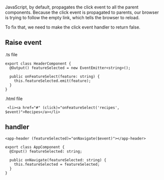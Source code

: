 JavaScript, by default, propagates the click event to all the parent components.
Because the click event is propagated to parents, our browser is trying to follow the
empty link, which tells the browser to reload.

To fix that, we need to make the click event handler to return false.

## Raise event 
.ts file
```
export class HeaderComponent {
  @Output() featureSelected = new EventEmitter<string>();

  public onFeatureSelect(feature: string) {
    this.featureSelected.emit(feature);
  }
}
```
.html file
```
 <li><a href="#" (click)="onFeatureSelect('recipes', $event)">Recipes</a></li>
```
## handler
```
<app-header (featureSelected)="onNavigate($event)"></app-header>
```


```
export class AppComponent {
  @Input() featureSelected: string;

  public onNavigate(featureSelected: string) {
    this.featureSelected = featureSelected;
  }
}

```